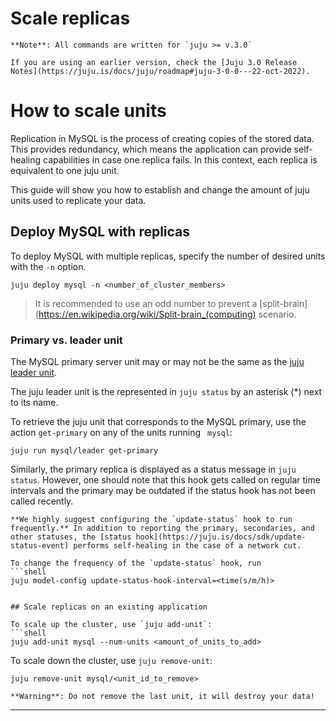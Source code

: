 
# Scale replicas

```{note}
**Note**: All commands are written for `juju >= v.3.0`

If you are using an earlier version, check the [Juju 3.0 Release Notes](https://juju.is/docs/juju/roadmap#juju-3-0-0---22-oct-2022).
```

# How to scale units

Replication in MySQL is the process of creating copies of the stored data. This provides redundancy, which means the application can provide self-healing capabilities in case one replica fails. In this context, each replica is equivalent to one juju unit.

This guide will show you how to establish and change the amount of juju units used to replicate your data. 

## Deploy MySQL with replicas

To deploy MySQL with multiple replicas, specify the number of desired units with the `-n` option.
```shell
juju deploy mysql -n <number_of_cluster_members>
```
> It is recommended to use an odd number to prevent a [split-brain](https://en.wikipedia.org/wiki/Split-brain_(computing) scenario.

### Primary vs. leader unit 

The MySQL primary server unit may or may not be the same as the [juju leader unit](https://juju.is/docs/juju/leader).

The juju leader unit is the represented in `juju status` by an asterisk (*) next to its name. 

To retrieve the juju unit that corresponds to the MySQL primary, use the action `get-primary` on any of the units running ` mysql`:
```shell
juju run mysql/leader get-primary
```

Similarly, the primary replica is displayed as a status message in `juju status`. However, one should note that this hook gets called on regular time intervals and the primary may be outdated if the status hook has not been called recently.

```{note}
**We highly suggest configuring the `update-status` hook to run frequently.** In addition to reporting the primary, secondaries, and other statuses, the [status hook](https://juju.is/docs/sdk/update-status-event) performs self-healing in the case of a network cut. 

To change the frequency of the `update-status` hook, run
```shell
juju model-config update-status-hook-interval=<time(s/m/h)>
```
<!--Note that this hook executes a read query to PostgreSQL. On a production level server, this should be configured to occur at a frequency that doesn't overload the server with read requests. Similarly, the hook should not be configured at too quick of a frequency, as this can delay other hooks from running. -->
```

## Scale replicas on an existing application

To scale up the cluster, use `juju add-unit`:
```shell
juju add-unit mysql --num-units <amount_of_units_to_add>
```

To scale down the cluster, use `juju remove-unit`:
```shell
juju remove-unit mysql/<unit_id_to_remove>
```

```{warning}
**Warning**: Do not remove the last unit, it will destroy your data!
```

-------------------------

